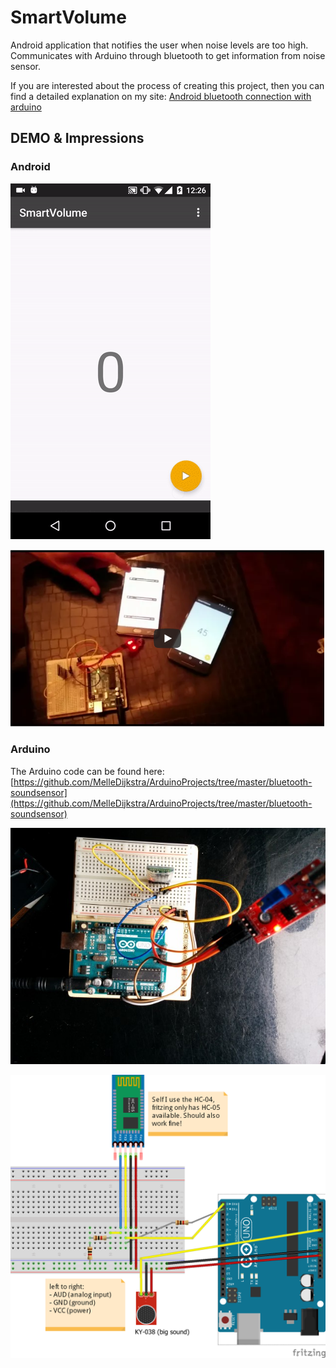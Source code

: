 # SmartVolume
Android application that notifies the user when noise levels are too high.
Communicates with Arduino through bluetooth to get information from noise sensor.

If you are interested about the process of creating this project, then
you can find a detailed explanation on my site:
[Android bluetooth connection with arduino](https://melledijkstra.com/guides/android-bluetooth-connection-with-arduino)

## DEMO & Impressions

### Android

![Android Demo](project-files/demo.gif)

[![Video Demo](project-files/video-link-preview.png)](https://youtu.be/tWXILDYlIUk)

### Arduino

The Arduino code can be found here:
[https://github.com/MelleDijkstra/ArduinoProjects/tree/master/bluetooth-soundsensor](https://github.com/MelleDijkstra/ArduinoProjects/tree/master/bluetooth-soundsensor)

![Circuit](project-files/circuit.jpg)

![Fritzing](project-files/SmartVolumeSketch_bb.png)